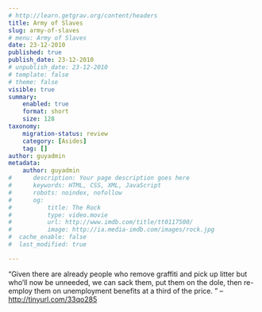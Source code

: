 ```yaml
---
# http://learn.getgrav.org/content/headers
title: Army of Slaves
slug: army-of-slaves
# menu: Army of Slaves
date: 23-12-2010
published: true
publish_date: 23-12-2010
# unpublish_date: 23-12-2010
# template: false
# theme: false
visible: true
summary:
    enabled: true
    format: short
    size: 128
taxonomy:
    migration-status: review
    category: [Asides]
    tag: []
author: guyadmin
metadata:
    author: guyadmin
#      description: Your page description goes here
#      keywords: HTML, CSS, XML, JavaScript
#      robots: noindex, nofollow
#      og:
#          title: The Rock
#          type: video.movie
#          url: http://www.imdb.com/title/tt0117500/
#          image: http://ia.media-imdb.com/images/rock.jpg
#  cache_enable: false
#  last_modified: true

---
```


“Given there are already people who remove graffiti and pick up litter but who’ll now be unneeded, we can sack them, put them on the dole, then re-employ them on unemployment benefits at a third of the price. ” – http://tinyurl.com/33qo285